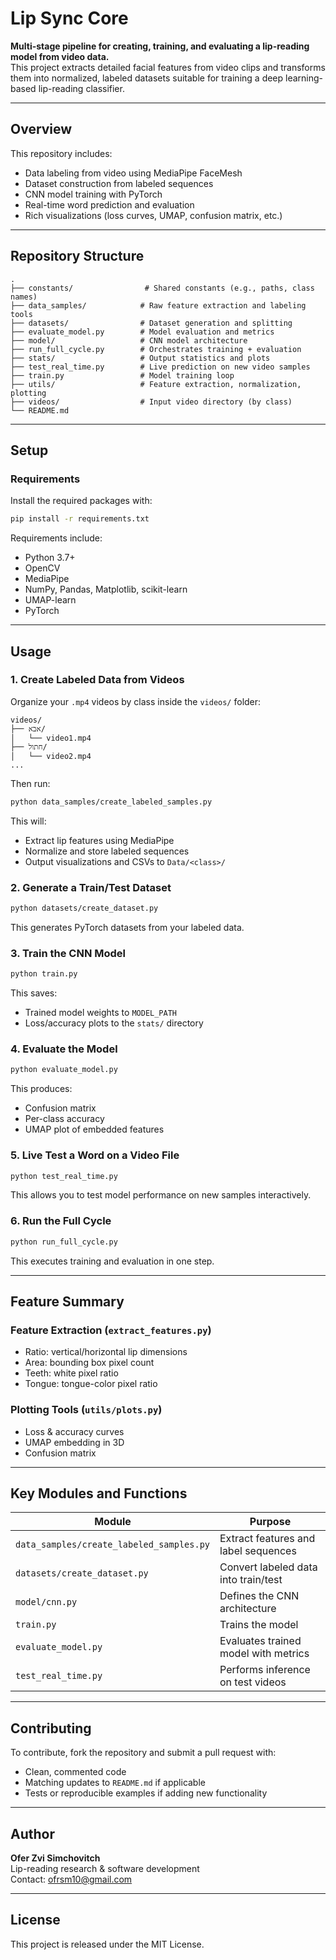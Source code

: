 # Lip Sync Core

**Multi-stage pipeline for creating, training, and evaluating a lip-reading model from video data.**  
This project extracts detailed facial features from video clips and transforms them into normalized, labeled datasets suitable for training a deep learning-based lip-reading classifier.

---

## Overview

This repository includes:
- Data labeling from video using MediaPipe FaceMesh
- Dataset construction from labeled sequences
- CNN model training with PyTorch
- Real-time word prediction and evaluation
- Rich visualizations (loss curves, UMAP, confusion matrix, etc.)

---

## Repository Structure

```
.
├── constants/                # Shared constants (e.g., paths, class names)
├── data_samples/            # Raw feature extraction and labeling tools
├── datasets/                # Dataset generation and splitting
├── evaluate_model.py        # Model evaluation and metrics
├── model/                   # CNN model architecture
├── run_full_cycle.py        # Orchestrates training + evaluation
├── stats/                   # Output statistics and plots
├── test_real_time.py        # Live prediction on new video samples
├── train.py                 # Model training loop
├── utils/                   # Feature extraction, normalization, plotting
├── videos/                  # Input video directory (by class)
└── README.md
```

---

## Setup

### Requirements

Install the required packages with:

```bash
pip install -r requirements.txt
```

Requirements include:
- Python 3.7+
- OpenCV
- MediaPipe
- NumPy, Pandas, Matplotlib, scikit-learn
- UMAP-learn
- PyTorch

---

## Usage

### 1. Create Labeled Data from Videos

Organize your `.mp4` videos by class inside the `videos/` folder:
```
videos/
├── אבא/
│   └── video1.mp4
├── חתול/
│   └── video2.mp4
...
```

Then run:

```bash
python data_samples/create_labeled_samples.py
```

This will:
- Extract lip features using MediaPipe
- Normalize and store labeled sequences
- Output visualizations and CSVs to `Data/<class>/`

### 2. Generate a Train/Test Dataset

```bash
python datasets/create_dataset.py
```

This generates PyTorch datasets from your labeled data.

### 3. Train the CNN Model

```bash
python train.py
```

This saves:
- Trained model weights to `MODEL_PATH`
- Loss/accuracy plots to the `stats/` directory

### 4. Evaluate the Model

```bash
python evaluate_model.py
```

This produces:
- Confusion matrix
- Per-class accuracy
- UMAP plot of embedded features

### 5. Live Test a Word on a Video File

```bash
python test_real_time.py
```

This allows you to test model performance on new samples interactively.

### 6. Run the Full Cycle

```bash
python run_full_cycle.py
```

This executes training and evaluation in one step.

---

## Feature Summary

### Feature Extraction (`extract_features.py`)
- Ratio: vertical/horizontal lip dimensions
- Area: bounding box pixel count
- Teeth: white pixel ratio
- Tongue: tongue-color pixel ratio

### Plotting Tools (`utils/plots.py`)
- Loss & accuracy curves
- UMAP embedding in 3D
- Confusion matrix

---

## Key Modules and Functions

| Module                     | Purpose                                      |
|----------------------------|----------------------------------------------|
| `data_samples/create_labeled_samples.py` | Extract features and label sequences    |
| `datasets/create_dataset.py`            | Convert labeled data into train/test    |
| `model/cnn.py`                          | Defines the CNN architecture            |
| `train.py`                              | Trains the model                        |
| `evaluate_model.py`                     | Evaluates trained model with metrics    |
| `test_real_time.py`                     | Performs inference on test videos       |

---

## Contributing

To contribute, fork the repository and submit a pull request with:
- Clean, commented code
- Matching updates to `README.md` if applicable
- Tests or reproducible examples if adding new functionality

---

## Author

**Ofer Zvi Simchovitch**  
Lip-reading research & software development  
Contact: [ofrsm10@gmail.com](mailto:ofrsm10@gmail.com)

---

## License

This project is released under the MIT License.

